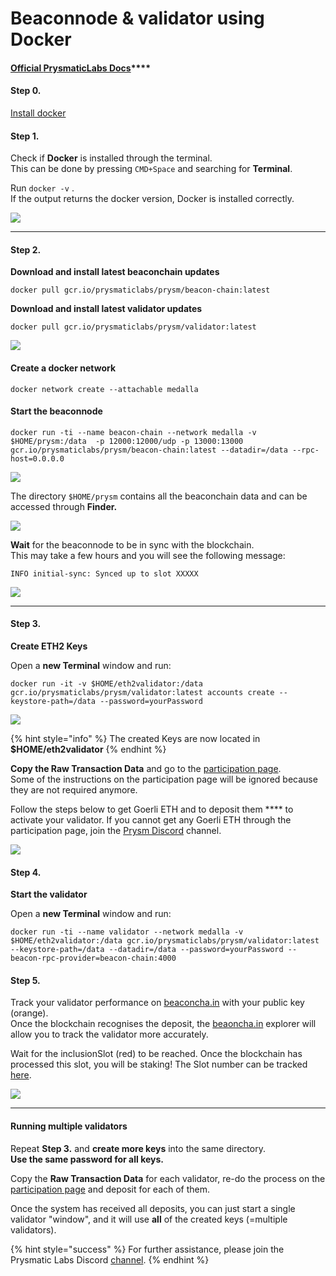 # Beaconnode & validator using Docker

#### &#x20;[Official **PrysmaticLabs Docs**](https://docs.prylabs.network/docs/getting-started/)****

#### Step 0.&#x20;

[Install docker ](https://docs.docker.com/docker-for-mac/install/)

#### **Step 1.**

Check if **Docker** is installed through the terminal. \
This can be done by pressing `CMD+Space` and searching for **Terminal**.

Run `docker -v` .\
If the output returns the docker version, Docker is installed correctly.

![](<../../../.gitbook/assets/image (18).png>)

****

#### **Step 2.**

**Download and install latest beaconchain updates**

`docker pull gcr.io/prysmaticlabs/prysm/beacon-chain:latest`

**Download and install latest validator updates**

`docker pull gcr.io/prysmaticlabs/prysm/validator:latest`

![](<../../../.gitbook/assets/image (2).png>)

#### **Create a docker network**

`docker network create --attachable medalla`

#### **Start the beaconnode**

`docker run -ti --name beacon-chain --network medalla -v $HOME/prysm:/data  -p 12000:12000/udp -p 13000:13000 gcr.io/prysmaticlabs/prysm/beacon-chain:latest --datadir=/data --rpc-host=0.0.0.0`

![](<../../../.gitbook/assets/image (7).png>)

The directory `$HOME/prysm` contains all the beaconchain data and can be accessed through **Finder.**

![](<../../../.gitbook/assets/image (20).png>)

**Wait** for the beaconnode to be in sync with the blockchain. \
This may take a few hours and you will see the following message:

`INFO initial-sync: Synced up to slot XXXXX`

![](<../../../.gitbook/assets/image (1).png>)

****

#### **Step 3.**

**Create ETH2 Keys**

Open a **new Terminal** window and run:

`docker run -it -v $HOME/eth2validator:/data gcr.io/prysmaticlabs/prysm/validator:latest accounts create --keystore-path=/data --password=yourPassword`

![](../../../.gitbook/assets/image.png)

{% hint style="info" %}
The created Keys are now located in **$HOME/eth2validator**&#x20;
{% endhint %}

**Copy the Raw Transaction Data** and go to the [participation page](https://prylabs.net/participate).\
Some of the instructions on the participation page will be ignored because they are not required anymore.&#x20;

Follow the steps below to get Goerli ETH and to deposit them **** to activate your validator. If you cannot get any Goerli ETH through the participation page, join the [Prysm Discord](https://discord.gg/wJW7Rjk) channel.

![](<../../../.gitbook/assets/image (6) (3) (2) (1) (1).png>)

#### **Step 4.**

**Start the validator**

Open a **new Terminal** window and run:

`docker run -ti --name validator --network medalla -v $HOME/eth2validator:/data gcr.io/prysmaticlabs/prysm/validator:latest --keystore-path=/data --datadir=/data --password=yourPassword --beacon-rpc-provider=beacon-chain:4000`

#### **Step 5.**

Track your validator performance on [beaconcha.in](https://beaconcha.in/dashboard?validators=) with your public key (orange). \
Once the blockchain recognises the deposit, the [beaoncha.in](https://beaconcha.in/) explorer will allow you to track the validator more accurately.

Wait for the inclusionSlot (red) to be reached. Once the blockchain has processed this slot, you will be staking! The Slot number can be tracked [here](https://beaconcha.in/blocks).

![](<../../../.gitbook/assets/image (35).png>)

****

#### **Running multiple validators**&#x20;

Repeat **Step 3.** and **create more keys** into the same directory. \
**Use the same password for all keys.**

Copy the **Raw Transaction Data** for each validator, re-do the process on the [participation page](https://prylabs.net/participate) and deposit for each of them.

Once the system has received all deposits, you can just start a single validator "window", and it will use **all** of the created keys (=multiple validators).

{% hint style="success" %}
For further assistance, please join the Prysmatic Labs Discord [channel](https://discord.gg/wJW7Rjk).
{% endhint %}

